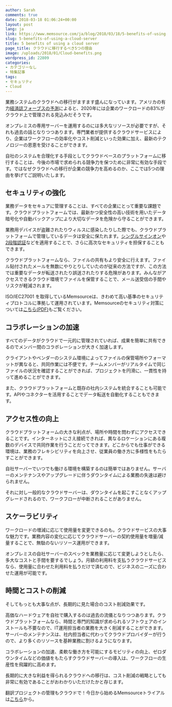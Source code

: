 ```yaml
---
author: Sarah
comments: true
date: 2018-03-18 01:06:24+00:00
layout: post
lang: ja
link: https://www.memsource.com/ja/blog/2018/03/18/5-benefits-of-using-a-cloud-server/
slug: 5-benefits-of-using-a-cloud-server
title: 5 benefits of using a cloud server
page_title: クラウドに移行するべき5つの理由
image: /uploads/2018/01/Cloud-benefits.png
wordpress_id: 22809
categories:
- カテゴリーなし
- 特集記事
tags:
- セキュリティ
- Cloud
---
```


業務システムのクラウドへの移行がますます盛んになっています。アメリカの有力[経済誌フォーブスの予測](https://www.forbes.com/sites/louiscolumbus/2018/01/07/83-of-enterprise-workloads-will-be-in-the-cloud-by-2020/#f1924726261a)によると、2020年には企業のワークロードの83%がクラウド上で管理される見込みだそうです。

オンプレミスの専用サーバーを運用するのには多大なリソースが必要ですが、それも過去の話となりつつあります。専門業者が提供するクラウドサービスにより、企業はワークフローの効率化やコスト削減といった効果に加え、最新のテクノロジーの恩恵を受けることができます。

自社のシステムを合理化する手段としてクラウドベースのプラットフォームに移行することは、今後の市場で求められる競争力を保つために非常に有効な手段です。ではなぜクラウドへの移行が企業の競争力を高めるのか、ここでは5つの理由を挙げてご説明いたします。

<!-- more -->

## セキュリティの強化

業務データをセキュアに管理することは、すべての企業にとって重要な課題です。クラウドプラットフォームでは、最新かつ安全性の高い技術を用いたデータ暗号化や自動バックアップにより大切なデータを危険から守ることができます。

業務用デバイスが盗難されたりウィルスに感染したりした際でも、クラウドプラットフォームで管理しているデータは安全に保たれます。[シングルサインオン](https://www.memsource.com/ja/blog/2017/12/27/single-sign-on-in-memsource-cloud/)や[2段階認証](https://www.memsource.com/ja/blog/2016/12/18/enhancing-account-security-with-two-factor-authentication-jp/)などを適用することで、さらに高次なセキュリティを担保することもできます。

クラウドプラットフォームなら、ファイルの共有もより安全に行えます。ファイル貼付されたメールを無数にやりとりしていたのが従来の方法ですが、この方法では重要なデータが転送されたり誤送されたりする危険があります。みんながアクセスできるクラウド環境でファイルを保管することで、メール送受信の手間やリスクが軽減されます。

ISO/IEC27001 を取得しているMemsourceは、きわめて高い基準のセキュリティプロトコルに準拠して運用されています。Memsourceのセキュリティ対策については[こちら(PDF)](/uploads/2017/03/Enhancing-the-Security-of-Your-Translation-Data-with-Memsource-Cloud-jp.pdf)もご覧ください。

## コラボレーションの加速

すべてのデータがクラウドで一元的に管理されていれば、成果を簡単に共有できるのでメンバー間のコラボレーションが大きく加速します。

クライアントやベンダーのシステム環境によってファイルの保管場所やフォーマットが異なると、共同作業には不便です。チームメンバーがリアルタイムで同じファイルの状況を確認することができれば、プロジェクトを円滑に、一貫性を持って進めることができます。

また、クラウドプラットフォームと既存の社内システムを統合することも可能です。APIやコネクターを活用することでデータ転送を自動化することもできます。

## アクセス性の向上

クラウドプラットフォームの大きな利点が、場所や時間を問わずにアクセスできることです。インターネットにさえ接続できれば、異なるロケーションにある複数のデバイスで共同作業を行うことだってできます。どこからでも仕事ができる環境は、業務のフレキシビリティを向上させ、従業員の働き方に多様性をもたらすことができます。

自社サーバーでいつでも働ける環境を構築するのは簡単ではありません。サーバーのメンテナンスやアップグレードに伴うダウンタイムによる業務の失速は避けられません。

それに対し一般的なクラウドサーバーは、ダウンタイムを起こすことなくアップグレードされるので、ワークフローが中断されることがありません。

## スケーラビリティ

ワークロードの増減に応じて使用量を変更できるのも。クラウドサービスの大事な魅力です。業務内容の変化に応じてクラウドサーバーの契約使用量を増量/減量することで、無駄のないリソース運用ができます。

オンプレミスの自社サーバーのスペックを業務量に応じて変更しようとしたら、多大なコストと手間を要するでしょう。月額の利用料を支払うクラウドサービスなら、使用量に合わせた利用料を払うだけで済むので、ビジネスのニーズに合わせた運用が可能です。

## 時間とコストの削減

そしてもっとも大事な点が、長期的に見た場合のコスト削減効果です。

高価なハードウェアを自社で購入するのは過去の流儀となりつつあります。クラウドプラットフォームなら、時間と専門的知識が求められるソフトウェアのインストールも不要なので、IT運用担当者の業務を大きく削減することができます。サーバーのメンテナンスは、社内担当者に代わってクラウドプロバイダーが行うので、より多くのリソースを基幹業務に割けるようになります。

コラボレーションの加速、柔軟な働き方を可能にするモビリティの向上、ゼロダウンタイムなどの価値をもたらすクラウドサーバーの導入は、ワークフローの生産性を飛躍的に高めます。

長期的に大きな利益を得られるクラウドへの移行は、コスト削減の戦略としても非常に有効であることがおわかりいただけたかと存じます。

翻訳プロジェクトの管理もクラウドで！今日から始めるMemsourceトライアルは[こちら](https://www.memsource.com/ja-pricing)から。
